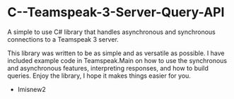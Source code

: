 C--Teamspeak-3-Server-Query-API
===============================

A simple to use C# library that handles asynchronous and synchronous connections to a Teamspeak 3 server.

This library was written to be as simple and as versatile as possible.  I have included example code in Teamspeak.Main on how to use the synchronous and asynchronous features, interpreting responses, and how to build queries.  Enjoy the library, I hope it makes things easier for you.

- Imisnew2